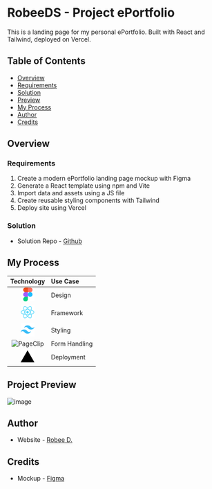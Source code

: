 # RobeeDS - Project ePortfolio

This is a landing page for my personal ePortfolio. Built with React and Tailwind, deployed on Vercel.

## Table of Contents
- [Overview](#overview)
- [Requirements](#requirements)
- [Solution](#solution)
- [Preview](#project-preview)
- [My Process](#my-process)
- [Author](#author)
- [Credits](#credits)

## Overview

### Requirements
1. Create a modern ePortfolio landing page mockup with Figma
2. Generate a React template using npm and Vite
3. Import data and assets using a JS file
4. Create reusable styling components with Tailwind
5. Deploy site using Vercel

### Solution
- Solution Repo - [Github](https://github.com/robeeds/robeeds.tech)

## My Process

| Technology | Use Case |
| :---: | :--- |
| <img src="https://github.com/devicons/devicon/blob/master/icons/figma/figma-original.svg" alt="Figma" height="32" width="32"/> | Design |
| <img src="https://github.com/devicons/devicon/blob/master/icons/react/react-original.svg" alt="React" height="32" width="32"/> | Framework |
| <img src="https://github.com/devicons/devicon/blob/master/icons/tailwindcss/tailwindcss-original.svg" alt="Tailwind" height="32" width="32"/> | Styling |
| <img src="https://d2qlddhczasafd.cloudfront.net/img/mark-gradient-hero.png" alt="PageClip" width="32"/> | Form Handling |
| <img src="https://github.com/devicons/devicon/blob/master/icons/vercel/vercel-original.svg" alt="Vercel" height="32" width="32"/> | Deployment |

## Project Preview
<img width="1512" alt="image" src="https://github.com/robeeds/robeeds.tech/assets/71895118/8b550ef1-a215-4b56-9c5f-a21a477c0471">

## Author

- Website - [Robee D.](https://www.robeeds.dev)

## Credits

- Mockup - [Figma](https://www.figma.com/file/kQ6Ngmxl7aHNKpVo6RV26O/portfolio_modern_app?type=design&node-id=0%3A1&mode=design&t=EUVMQuAhQUEh5wPm-1)

